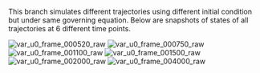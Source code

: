 This branch simulates different trajectories using different initial condition but under same governing equation.
Below are snapshots of states of all trajectories at 6 different time points.

![var_u0_frame_000520_raw](https://cloud.githubusercontent.com/assets/8681606/18417183/cb4857c0-77f6-11e6-9c65-06faae9b0ef5.png)
![var_u0_frame_000750_raw](https://cloud.githubusercontent.com/assets/8681606/18417180/cb46f006-77f6-11e6-834e-c3d9cc0abf7e.png)
![var_u0_frame_001100_raw](https://cloud.githubusercontent.com/assets/8681606/18417181/cb47030c-77f6-11e6-8e9d-745b1a6430e7.png)
![var_u0_frame_001500_raw](https://cloud.githubusercontent.com/assets/8681606/18417179/cb466bc2-77f6-11e6-9b29-305fe06f4eb6.png)
![var_u0_frame_002000_raw](https://cloud.githubusercontent.com/assets/8681606/18417184/cb4bdc24-77f6-11e6-896b-9280d750b301.png)
![var_u0_frame_004000_raw](https://cloud.githubusercontent.com/assets/8681606/18417182/cb47b9fa-77f6-11e6-8f0b-8f05bfed83a5.png)

